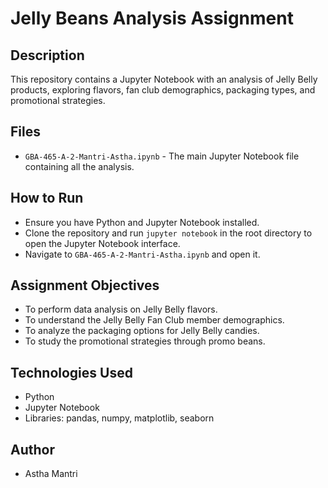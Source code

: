 # Jelly Beans Analysis Assignment

## Description
This repository contains a Jupyter Notebook with an analysis of Jelly Belly products, exploring flavors, fan club demographics, packaging types, and promotional strategies.

## Files
- `GBA-465-A-2-Mantri-Astha.ipynb` - The main Jupyter Notebook file containing all the analysis.

## How to Run
- Ensure you have Python and Jupyter Notebook installed.
- Clone the repository and run `jupyter notebook` in the root directory to open the Jupyter Notebook interface.
- Navigate to `GBA-465-A-2-Mantri-Astha.ipynb` and open it.

## Assignment Objectives
- To perform data analysis on Jelly Belly flavors.
- To understand the Jelly Belly Fan Club member demographics.
- To analyze the packaging options for Jelly Belly candies.
- To study the promotional strategies through promo beans.

## Technologies Used
- Python
- Jupyter Notebook
- Libraries: pandas, numpy, matplotlib, seaborn

## Author
- Astha Mantri 


